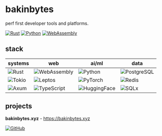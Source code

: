 # bakinbytes

perf first developer tools and platforms.

[![Rust](https://img.shields.io/badge/rust-000000?style=for-the-badge&logo=rust&logoColor=white)](https://www.rust-lang.org/)
[![Python](https://img.shields.io/badge/python-3670A0?style=for-the-badge&logo=python&logoColor=ffdd54)](https://python.org/)
[![WebAssembly](https://img.shields.io/badge/webassembly-654FF0?style=for-the-badge&logo=webassembly&logoColor=white)](https://webassembly.org/)

## stack

| **systems** | **web** | **ai/ml** | **data** |
|-------------|---------|-----------|----------|
| ![Rust](https://img.shields.io/badge/-Rust-000000?logo=rust&logoColor=white) | ![WebAssembly](https://img.shields.io/badge/-WASM-654FF0?logo=webassembly&logoColor=white) | ![Python](https://img.shields.io/badge/-Python-3776AB?logo=python&logoColor=white) | ![PostgreSQL](https://img.shields.io/badge/-PostgreSQL-336791?logo=postgresql&logoColor=white) |
| ![Tokio](https://img.shields.io/badge/-Tokio-000000?logo=tokio&logoColor=white) | ![Leptos](https://img.shields.io/badge/-Leptos-EF3939?logoColor=white) | ![PyTorch](https://img.shields.io/badge/-PyTorch-EE4C2C?logo=pytorch&logoColor=white) | ![Redis](https://img.shields.io/badge/-Redis-DC382D?logo=redis&logoColor=white) |
| ![Axum](https://img.shields.io/badge/-Axum-000000?logoColor=white) | ![TypeScript](https://img.shields.io/badge/-TypeScript-3178C6?logo=typescript&logoColor=white) | ![HuggingFace](https://img.shields.io/badge/-HuggingFace-FFD21E?logoColor=black) | ![SQLx](https://img.shields.io/badge/-SQLx-000000?logoColor=white) |  

## projects

**bakinbytes.xyz** - <https://bakinbytes.xyz>

[![GitHub](https://img.shields.io/badge/GitHub-bakinbytes-181717?logo=github)](https://github.com/bakinbytes)